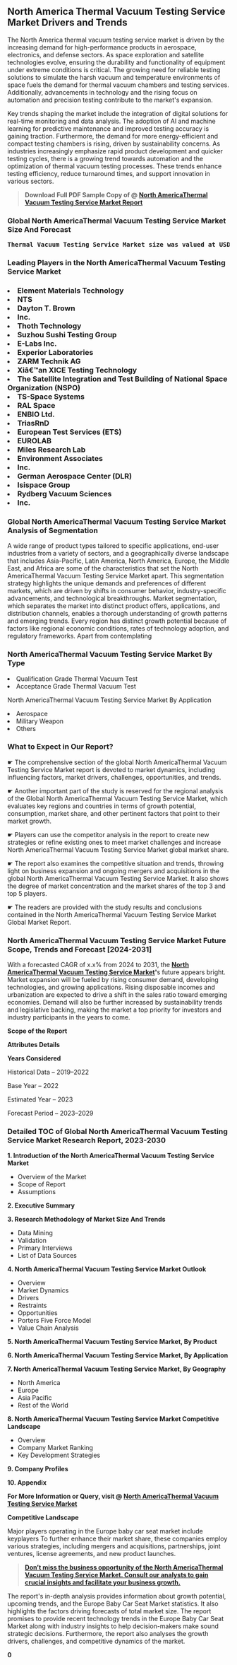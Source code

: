 <p> <h2>North America Thermal Vacuum Testing Service Market Drivers and Trends</h2><p>The North America thermal vacuum testing service market is driven by the increasing demand for high-performance products in aerospace, electronics, and defense sectors. As space exploration and satellite technologies evolve, ensuring the durability and functionality of equipment under extreme conditions is critical. The growing need for reliable testing solutions to simulate the harsh vacuum and temperature environments of space fuels the demand for thermal vacuum chambers and testing services. Additionally, advancements in technology and the rising focus on automation and precision testing contribute to the market's expansion.</p><p>Key trends shaping the market include the integration of digital solutions for real-time monitoring and data analysis. The adoption of AI and machine learning for predictive maintenance and improved testing accuracy is gaining traction. Furthermore, the demand for more energy-efficient and compact testing chambers is rising, driven by sustainability concerns. As industries increasingly emphasize rapid product development and quicker testing cycles, there is a growing trend towards automation and the optimization of thermal vacuum testing processes. These trends enhance testing efficiency, reduce turnaround times, and support innovation in various sectors.</p></p><blockquote id="" class=""><strong>Download Full PDF Sample Copy of @&nbsp;<a href="https://www.verifiedmarketreports.com/download-sample/?rid=260148&utm_source=GitHub-Jan&utm_medium=258" target="_blank">North AmericaThermal Vacuum Testing Service Market Report</a>&nbsp;&nbsp;</strong></blockquote><h3 id="" class=""><strong>Global&nbsp;North AmericaThermal Vacuum Testing Service Market Size And Forecast</strong></h3><pre class="reader-text-block__code-block"><strong>Thermal Vacuum Testing Service Market size was valued at USD 1.5 Billion in 2022 and is projected to reach USD 2.8 Billion by 2030, growing at a CAGR of 8.5% from 2024 to 2030.</strong></pre><h3 id="" class="">Leading Players in the&nbsp;North AmericaThermal Vacuum Testing Service Market</h3><h3 class=""></Li><Li>Element Materials Technology</Li><Li> NTS</Li><Li> Dayton T. Brown</Li><Li> Inc.</Li><Li> Thoth Technology</Li><Li> Suzhou Sushi Testing Group</Li><Li> E-Labs Inc.</Li><Li> Experior Laboratories</Li><Li> ZARM Technik AG</Li><Li> Xiâ€™an XICE Testing Technology</Li><Li> The Satellite Integration and Test Building of National Space Organization (NSPO)</Li><Li> TS-Space Systems</Li><Li> RAL Space</Li><Li> ENBIO Ltd.</Li><Li> TriasRnD</Li><Li> European Test Services (ETS)</Li><Li> EUROLAB</Li><Li> Miles Research Lab</Li><Li> Environment Associates</Li><Li> Inc.</Li><Li> German Aerospace Center (DLR)</Li><Li> Isispace Group</Li><Li> Rydberg Vacuum Sciences</Li><Li> Inc.</h3><h3 id="" class="">Global&nbsp;North AmericaThermal Vacuum Testing Service Market Analysis of Segmentation</h3><p id="" class="">A wide range of product types tailored to specific applications, end-user industries from a variety of sectors, and a geographically diverse landscape that includes Asia-Pacific, Latin America, North America, Europe, the Middle East, and Africa are some of the characteristics that set the North AmericaThermal Vacuum Testing Service Market apart. This segmentation strategy highlights the unique demands and preferences of different markets, which are driven by shifts in consumer behavior, industry-specific advancements, and technological breakthroughs. Market segmentation, which separates the market into distinct product offers, applications, and distribution channels, enables a thorough understanding of growth patterns and emerging trends. Every region has distinct growth potential because of factors like regional economic conditions, rates of technology adoption, and regulatory frameworks. Apart from contemplating</p><h3 id="" class="">North AmericaThermal Vacuum Testing Service Market&nbsp;By Type</h3><p></Li><Li>Qualification Grade Thermal Vacuum Test</Li><Li> Acceptance Grade Thermal Vacuum Test</p><div class="" data-test-id=""><p>North AmericaThermal Vacuum Testing Service Market&nbsp;By Application</p></div><p class=""></Li><Li>Aerospace</Li><Li> Military Weapon</Li><Li> Others</p><div class="" data-test-id=""><h3><span class="">What to Expect in Our Report?</span></h3></div><div class="" data-test-id=""><p><span class="">☛ The comprehensive section of the global North AmericaThermal Vacuum Testing Service Market report is devoted to market dynamics, including influencing factors, market drivers, challenges, opportunities, and trends.</span></p></div><div class="" data-test-id=""><p><span class="">☛ Another important part of the study is reserved for the regional analysis of the Global North AmericaThermal Vacuum Testing Service Market, which evaluates key regions and countries in terms of growth potential, consumption, market share, and other pertinent factors that point to their market growth.</span></p></div><div class="" data-test-id=""><p><span class="">☛ Players can use the competitor analysis in the report to create new strategies or refine existing ones to meet market challenges and increase North AmericaThermal Vacuum Testing Service Market global market share.</span></p></div><div class="" data-test-id=""><p><span class="">☛ The report also examines the competitive situation and trends, throwing light on business expansion and ongoing mergers and acquisitions in the global North AmericaThermal Vacuum Testing Service Market. It also shows the degree of market concentration and the market shares of the top 3 and top 5 players.</span></p></div><div class="" data-test-id=""><p><span class="">☛ The readers are provided with the study results and conclusions contained in the North AmericaThermal Vacuum Testing Service Market Global Market Report.</span></p></div><div class="" data-test-id=""><h3><span class="">North AmericaThermal Vacuum Testing Service Market Future Scope, Trends and Forecast [2024-2031]</span></h3></div><div class="" data-test-id=""><p><span class="">With a forecasted CAGR of x.x% from 2024 to 2031, the <strong><a href="https://www.verifiedmarketreports.com/download-sample/?rid=260148&utm_source=GitHub-Jan&utm_medium=258" target="_blank">North AmericaThermal Vacuum Testing Service Market</a>'</strong>s future appears bright. Market expansion will be fueled by rising consumer demand, developing technologies, and growing applications. Rising disposable incomes and urbanization are expected to drive a shift in the sales ratio toward emerging economies. Demand will also be further increased by sustainability trends and legislative backing, making the market a top priority for investors and industry participants in the years to come.</span></p><p id="ember66" class="ember-view reader-text-block__paragraph"><strong>Scope of the Report</strong></p><p id="ember67" class="ember-view reader-text-block__paragraph"><strong>Attributes Details</strong></p><p id="ember68" class="ember-view reader-text-block__paragraph"><strong>Years Considered</strong></p><p id="ember69" class="ember-view reader-text-block__paragraph">Historical Data &ndash; 2019&ndash;2022</p><p id="ember70" class="ember-view reader-text-block__paragraph">Base Year &ndash; 2022</p><p id="ember71" class="ember-view reader-text-block__paragraph">Estimated Year &ndash; 2023</p><p id="ember72" class="ember-view reader-text-block__paragraph">Forecast Period &ndash; 2023&ndash;2029</p></div><h3 id="" class="">Detailed TOC of Global North AmericaThermal Vacuum Testing Service Market Research Report, 2023-2030</h3><p id="" class=""><strong>1. Introduction of the North AmericaThermal Vacuum Testing Service Market</strong></p><ul><li>Overview of the Market</li><li>Scope of Report</li><li>Assumptions</li></ul><p id="" class=""><strong>2. Executive Summary</strong></p><p id="" class=""><strong>3. Research Methodology of Market Size And Trends</strong></p><ul><li>Data Mining</li><li>Validation</li><li>Primary Interviews</li><li>List of Data Sources</li></ul><p id="" class=""><strong>4. North AmericaThermal Vacuum Testing Service Market Outlook</strong></p><ul><li>Overview</li><li>Market Dynamics</li><li>Drivers</li><li>Restraints</li><li>Opportunities</li><li>Porters Five Force Model</li><li>Value Chain Analysis</li></ul><p id="" class=""><strong>5. North AmericaThermal Vacuum Testing Service Market, By Product</strong></p><p id="" class=""><strong>6. North AmericaThermal Vacuum Testing Service Market, By Application</strong></p><p id="" class=""><strong>7. North AmericaThermal Vacuum Testing Service Market, By Geography</strong></p><ul><li>North America</li><li>Europe</li><li>Asia Pacific</li><li>Rest of the World</li></ul><p id="" class=""><strong>8. North AmericaThermal Vacuum Testing Service Market Competitive Landscape</strong></p><ul><li>Overview</li><li>Company Market Ranking</li><li>Key Development Strategies</li></ul><p id="" class=""><strong>9. Company Profiles</strong></p><p id="" class=""><strong>10. Appendix</strong></p><p><strong>For More Information or Query, visit&nbsp;@ <a href="https://www.verifiedmarketreports.com/product/thermal-vacuum-testing-service-market/" target="_blank">North AmericaThermal Vacuum Testing Service Market</a></strong></p><p id="ember61" class="ember-view reader-text-block__paragraph"><strong>Competitive Landscape</strong></p><p id="ember62" class="ember-view reader-text-block__paragraph">Major players operating in the Europe baby car seat market include keyplayers To further enhance their market share, these companies employ various strategies, including mergers and acquisitions, partnerships, joint ventures, license agreements, and new product launches.</p><blockquote id="ember63" class="ember-view reader-text-block__blockquote"><strong><a href="https://www.verifiedmarketreports.com/download-sample/?rid=260148&utm_source=GitHub-Jan&utm_medium=258" target="_blank">Don&rsquo;t miss the business opportunity of the North AmericaThermal Vacuum Testing Service Market. Consult our analysts to gain crucial insights and facilitate your business growth.</a></strong></blockquote><p id="ember64" class="ember-view reader-text-block__paragraph">The report's in-depth analysis provides information about growth potential, upcoming trends, and the Europe Baby Car Seat Market statistics. It also highlights the factors driving forecasts of total market size. The report promises to provide recent technology trends in the Europe Baby Car Seat Market along with industry insights to help decision-makers make sound strategic decisions. Furthermore, the report also analyses the growth drivers, challenges, and competitive dynamics of the market.</p><p class="ember-view reader-text-block__paragraph"><strong>0</strong></p>
